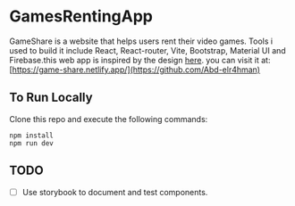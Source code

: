 # GamesRentingApp
 
GameShare is a website that helps users rent their video games. Tools i used to build it include React, React-router, Vite, Bootstrap, Material UI and Firebase.this web app is inspired by the design [here](https://www.figma.com/file/igDA2NiMDhoaIIAqm5EnTq/%23VanLife?type=design&node-id=1-3&mode=design&t=3K6fiy0wkmepKH75-0). you can visit it at: [https://game-share.netlify.app/](https://github.com/Abd-elr4hman)

## To Run Locally 
Clone this repo and execute the following commands:
```
npm install
npm run dev
```

## TODO
* [ ] Use storybook to document and test components.

